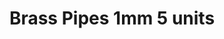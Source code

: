---
layout: product
title: "Brass Pipes 1mm 5 units"
price: "600" 
desc: "1"
img_path: "/assets/img/AK9109.webp"
brand: "N/A"
available: false
special_offer: false
new: false
soon: false
cat: "070200"
subcat: "070205"
subsubcat: "0AK"
sifra: "AK9109"
popular: false
---